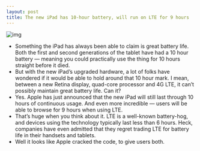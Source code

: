 ```yaml
---
layout: post
title: The new iPad has 10-hour battery, will run on LTE for 9 hours
---
```

![img](http://media.idownloadblog.com/wp-content/uploads/2012/03/ipad-battery-life-e1331146316357.jpg)
* Something the iPad has always been able to claim is great battery life. Both the first and second generations of the tablet have had a 10 hour battery — meaning you could practically use the thing for 10 hours straight before it died.
* But with the new iPad’s upgraded hardware, a lot of folks have wondered if it would be able to hold around that 10 hour mark. I mean, between a new Retina display, quad-core processor and 4G LTE, it can’t possibly maintain great battery life. Can it?
* Yes. Apple has just announced that the new iPad will still last through 10 hours of continuous usage. And even more incredible — users will be able to browse for 9 hours when using LTE.
* That’s huge when you think about it. LTE is a well-known battery-hog, and devices using the technology typically last less than 6 hours. Heck, companies have even admitted that they regret trading LTE for battery life in their handsets and tablets.
* Well it looks like Apple cracked the code, to give users both.

